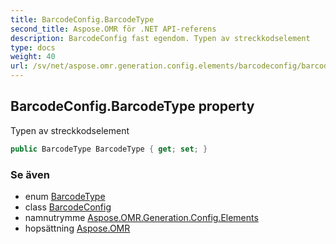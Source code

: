 ```yaml
---
title: BarcodeConfig.BarcodeType
second_title: Aspose.OMR för .NET API-referens
description: BarcodeConfig fast egendom. Typen av streckkodselement
type: docs
weight: 40
url: /sv/net/aspose.omr.generation.config.elements/barcodeconfig/barcodetype/
---
```

## BarcodeConfig.BarcodeType property

Typen av streckkodselement

```csharp
public BarcodeType BarcodeType { get; set; }
```

### Se även

* enum [BarcodeType](../../../aspose.omr.generation.config.enums/barcodetype/)
* class [BarcodeConfig](../)
* namnutrymme [Aspose.OMR.Generation.Config.Elements](../../barcodeconfig/)
* hopsättning [Aspose.OMR](../../../)


